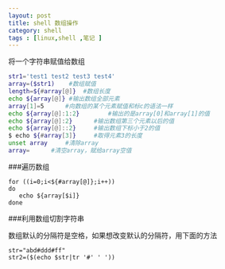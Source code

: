 ```yaml
---
layout: post
title: shell 数组操作
category: shell
tags : [linux,shell ,笔记 ]
---
```


将一个字符串赋值给数组

```sh
str1='test1 test2 test3 test4'
array=($str1)    #数组赋值
length=${#array[@]}  #数组长度
echo ${array[@]} #输出数组全部元素
array[1]=5      #向数组的某个元素赋值和标c的语法一样
echo ${array[@]:1:2}        #输出的是array[0]和array[1]的值
echo ${array[@]:2}      #输出数组第三个元素以后的值
echo ${array[@]::2}     #输出数组下标小于2的值
$ echo ${#array[3]}     #取得元素3的长度
unset array     #清除array
array=      #清空array，赋给array空值
```

###遍历数组

```
for ((i=0;i<${#array[@]};i++))
do
   echo ${array[$i]}
done
```

###利用数组切割字符串

数组默认的分隔符是空格，如果想改变默认的分隔符，用下面的方法

```
str="abd#ddd#ff"
str2=($(echo $str|tr '#' ' '))
```